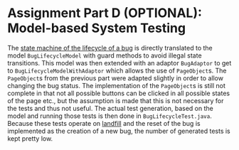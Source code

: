 # Assignment Part D (OPTIONAL): Model-based System Testing

The [state machine of the lifecycle of a bug](http://www.bugzilla.org/docs/3.4/en/html/lifecycle.html) is directly translated to the model `BugLifecycleModel` with guard methods to avoid illegal state transitions. This model was then extended with an adaptor `BugAdaptor` to get to `BugLifecycleModelWithAdaptor` which allows the use of `PageObject`s. The `PageObject`s from the previous part were adapted slightly in order to allow changing the bug status. The implementation of the `PageObject`s is still not complete in that not all possible buttons can be clicked in all possible states of the page etc., but the assumption is made that this is not necessary for the tests and thus not useful. The actual test generation, based on the model and running those tests is then done in `BugLifecycleTest.java`. Because these tests operate on [landfill](https://landfill.bugzilla.org/bugzilla-4.4-branch/) and the reset of the bug is implemented as the creation of a new bug, the number of generated tests is kept pretty low.
